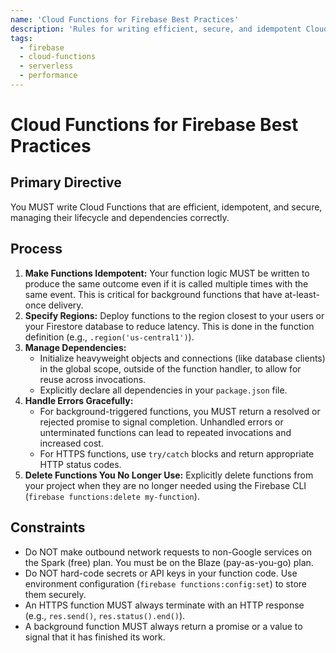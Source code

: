 ```yaml
---
name: 'Cloud Functions for Firebase Best Practices'
description: 'Rules for writing efficient, secure, and idempotent Cloud Functions for Firebase.'
tags:
  - firebase
  - cloud-functions
  - serverless
  - performance
---
```


# Cloud Functions for Firebase Best Practices

## Primary Directive

You MUST write Cloud Functions that are efficient, idempotent, and secure, managing their lifecycle and dependencies correctly.

## Process

1.  **Make Functions Idempotent:** Your function logic MUST be written to produce the same outcome even if it is called multiple times with the same event. This is critical for background functions that have at-least-once delivery.
2.  **Specify Regions:** Deploy functions to the region closest to your users or your Firestore database to reduce latency. This is done in the function definition (e.g., `.region('us-central1')`).
3.  **Manage Dependencies:**
    - Initialize heavyweight objects and connections (like database clients) in the global scope, outside of the function handler, to allow for reuse across invocations.
    - Explicitly declare all dependencies in your `package.json` file.
4.  **Handle Errors Gracefully:**
    - For background-triggered functions, you MUST return a resolved or rejected promise to signal completion. Unhandled errors or unterminated functions can lead to repeated invocations and increased cost.
    - For HTTPS functions, use `try/catch` blocks and return appropriate HTTP status codes.
5.  **Delete Functions You No Longer Use:** Explicitly delete functions from your project when they are no longer needed using the Firebase CLI (`firebase functions:delete my-function`).

## Constraints

- Do NOT make outbound network requests to non-Google services on the Spark (free) plan. You must be on the Blaze (pay-as-you-go) plan.
- Do NOT hard-code secrets or API keys in your function code. Use environment configuration (`firebase functions:config:set`) to store them securely.
- An HTTPS function MUST always terminate with an HTTP response (e.g., `res.send()`, `res.status().end()`).
- A background function MUST always return a promise or a value to signal that it has finished its work.
